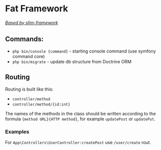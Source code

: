 # Fat Framework
###### [Based by slim-framework](https://www.slimframework.com/)

## Commands:
- `php bin/console {command}` - starting console command (use symfony command core)
- `php bin/migrate` - update db structure from Doctrine ORM

## Routing
Routing is built like this:
- `controller/method`
- `controller/method/{id:int}`

The names of the methods in the class should be written according to the formula `{method URL}{HTTP method}`, for example `updatePost` or `updatePut`.

### Examples
For `App\Controllers\UserController:createPost` use `/user/create` rout.
